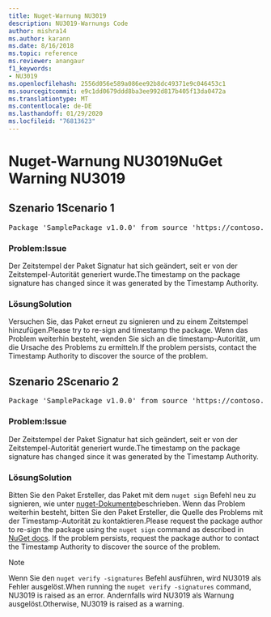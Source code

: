 ```yaml
---
title: Nuget-Warnung NU3019
description: NU3019-Warnungs Code
author: mishra14
ms.author: karann
ms.date: 8/16/2018
ms.topic: reference
ms.reviewer: anangaur
f1_keywords:
- NU3019
ms.openlocfilehash: 2556d056e589a086ee92b8dc49371e9c046453c1
ms.sourcegitcommit: e9c1dd0679ddd8ba3ee992d817b405f13da0472a
ms.translationtype: MT
ms.contentlocale: de-DE
ms.lasthandoff: 01/29/2020
ms.locfileid: "76813623"
---
```

# <a name="nuget-warning-nu3019"></a><span data-ttu-id="37977-103">Nuget-Warnung NU3019</span><span class="sxs-lookup"><span data-stu-id="37977-103">NuGet Warning NU3019</span></span>

## <a name="scenario-1"></a><span data-ttu-id="37977-104">Szenario 1</span><span class="sxs-lookup"><span data-stu-id="37977-104">Scenario 1</span></span>

<pre>Package 'SamplePackage v1.0.0' from source 'https://contoso.com/index.json': The timestamp integrity check failed.</pre>

### <a name="issue"></a><span data-ttu-id="37977-105">Problem:</span><span class="sxs-lookup"><span data-stu-id="37977-105">Issue</span></span>

<span data-ttu-id="37977-106">Der Zeitstempel der Paket Signatur hat sich geändert, seit er von der Zeitstempel-Autorität generiert wurde.</span><span class="sxs-lookup"><span data-stu-id="37977-106">The timestamp on the package signature has changed since it was generated by the Timestamp Authority.</span></span>


### <a name="solution"></a><span data-ttu-id="37977-107">Lösung</span><span class="sxs-lookup"><span data-stu-id="37977-107">Solution</span></span>

<span data-ttu-id="37977-108">Versuchen Sie, das Paket erneut zu signieren und zu einem Zeitstempel hinzufügen.</span><span class="sxs-lookup"><span data-stu-id="37977-108">Please try to re-sign and timestamp the package.</span></span> <span data-ttu-id="37977-109">Wenn das Problem weiterhin besteht, wenden Sie sich an die timestamp-Autorität, um die Ursache des Problems zu ermitteln.</span><span class="sxs-lookup"><span data-stu-id="37977-109">If the problem persists, contact the Timestamp Authority to discover the source of the problem.</span></span>



## <a name="scenario-2"></a><span data-ttu-id="37977-110">Szenario 2</span><span class="sxs-lookup"><span data-stu-id="37977-110">Scenario 2</span></span>

<pre>Package 'SamplePackage v1.0.0' from source 'https://contoso.com/index.json': The primary signature's timestamp integrity check failed.</pre>

### <a name="issue"></a><span data-ttu-id="37977-111">Problem:</span><span class="sxs-lookup"><span data-stu-id="37977-111">Issue</span></span>

<span data-ttu-id="37977-112">Der Zeitstempel der Paket Signatur hat sich geändert, seit er von der Zeitstempel-Autorität generiert wurde.</span><span class="sxs-lookup"><span data-stu-id="37977-112">The timestamp on the package signature has changed since it was generated by the Timestamp Authority.</span></span>


### <a name="solution"></a><span data-ttu-id="37977-113">Lösung</span><span class="sxs-lookup"><span data-stu-id="37977-113">Solution</span></span>

<span data-ttu-id="37977-114">Bitten Sie den Paket Ersteller, das Paket mit dem `nuget sign` Befehl neu zu signieren, wie unter [nuget-Dokumente](../../create-packages/sign-a-package.md)beschrieben. Wenn das Problem weiterhin besteht, bitten Sie den Paket Ersteller, die Quelle des Problems mit der Timestamp-Autorität zu kontaktieren.</span><span class="sxs-lookup"><span data-stu-id="37977-114">Please request the package author to re-sign the package using the `nuget sign` command as described in [NuGet docs](../../create-packages/sign-a-package.md). If the problem persists, request the package author to contact the Timestamp Authority to discover the source of the problem.</span></span>


> [!Note]
> <span data-ttu-id="37977-115">Wenn Sie den `nuget verify -signatures` Befehl ausführen, wird NU3019 als Fehler ausgelöst.</span><span class="sxs-lookup"><span data-stu-id="37977-115">When running the `nuget verify -signatures` command, NU3019 is raised as an error.</span></span> <span data-ttu-id="37977-116">Andernfalls wird NU3019 als Warnung ausgelöst.</span><span class="sxs-lookup"><span data-stu-id="37977-116">Otherwise, NU3019 is raised as a warning.</span></span>
